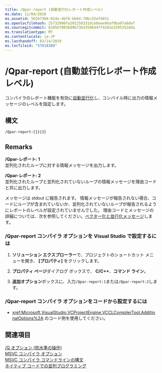 ```yaml
---
title: /Qpar-report (自動並行化レポート作成レベル)
ms.date: 11/04/2016
ms.assetid: 562673b9-02da-4bf8-bb64-70bc25ef4651
ms.openlocfilehash: 25732900fa201258331dcb8eee96af9ba97a6def
ms.sourcegitcommit: 8105b7003b89b73b4359644ff4281e1595352dda
ms.translationtype: MT
ms.contentlocale: ja-JP
ms.lasthandoff: 03/14/2019
ms.locfileid: "57818389"
---
```

# <a name="qpar-report-auto-parallelizer-reporting-level"></a>/Qpar-report (自動並行化レポート作成レベル)

コンパイラのレポート機能を有効に[自動並行化](../../parallel/auto-parallelization-and-auto-vectorization.md)し、コンパイル時に出力の情報メッセージのレベルを指定します。

## <a name="syntax"></a>構文

```
/Qpar-report:{1}{2}
```

## <a name="remarks"></a>Remarks

**/Qpar-レポート: 1**<br/>
並列化されたループに対する情報メッセージを出力します。

**/Qpar-レポート: 2**<br/>
並列化されたループと並列化されていないループの情報メッセージを理由コードと共に出力します。

メッセージは stdout に報告されます。 情報メッセージが報告されない場合、コードにループが含まれていないか、並列化されていないループが報告されるようにレポートのレベルが設定されていませんでした。 理由コードとメッセージの詳細については、次を参照してください。[ベクター化と並行化メッセージ](../../error-messages/tool-errors/vectorizer-and-parallelizer-messages.md)します。

### <a name="to-set-the-qpar-report-compiler-option-in-visual-studio"></a>/Qpar-report コンパイラ オプションを Visual Studio で設定するには

1. **ソリューション エクスプローラー**で、プロジェクトのショートカット メニューを開き、 **[プロパティ]** をクリックします。

1. **プロパティ ページ**ダイアログ ボックスで、 **C/C++**、**コマンド ライン**。

1. **追加オプション**ボックスに、入力`/Qpar-report:1`または`/Qpar-report:2`します。

### <a name="to-set-the-qpar-report-compiler-option-programmatically"></a>/Qpar-report コンパイラ オプションをコードから設定するには

- 
  <xref:Microsoft.VisualStudio.VCProjectEngine.VCCLCompilerTool.AdditionalOptions%2A> のコード例を使用してください。

## <a name="see-also"></a>関連項目

[/Q オプション (低水準の操作)](q-options-low-level-operations.md)<br/>
[MSVC コンパイラ オプション](compiler-options.md)<br/>
[MSVC コンパイラ コマンドラインの構文](compiler-command-line-syntax.md)<br/>
[ネイティブ コードでの並列プログラミング](https://blogs.msdn.microsoft.com/nativeconcurrency/2012/04/12/auto-vectorizer-in-visual-studio-2012-overview/)
